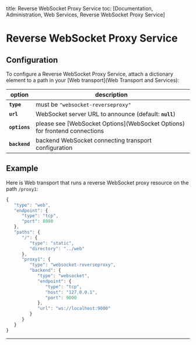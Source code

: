 title: Reverse WebSocket Proxy Service
toc: [Documentation, Administration, Web Services, Reverse WebSocket Proxy Service]

# Reverse WebSocket Proxy Service

## Configuration

To configure a Reverse WebSocket Proxy Service, attach a dictionary element to a path in your [Web transport](Web Transport and Services):

option | description
---|---
**`type`** | must be `"websocket-reverseproxy"`
**`url`** | WebSocket server URL to announce (default: **`null`**)
**`options`** | please see [WebSocket Options](WebSocket Options) for frontend connections
**`backend`** | backend WebSocket connecting transport configuration


## Example

Here is Web transport that runs a reverse WebSocket proxy resource on the path `/proxy1`:

```javascript
{
   "type": "web",
   "endpoint": {
      "type": "tcp",
      "port": 8080
   },
   "paths": {
      "/": {
         "type": "static",
         "directory": "../web"
      },
      "proxy1": {
         "type": "websocket-reverseproxy",
         "backend": {
            "type": "websocket",
            "endpoint": {
               "type": "tcp",
               "host": "127.0.0.1",
               "port": 9000
            },
            "url": "ws://localhost:9000"
         }
      }
   }
}
```

---
